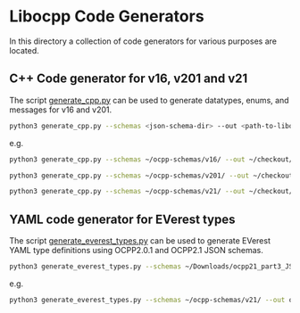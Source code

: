 # Libocpp Code Generators
In this directory a collection of code generators for various purposes are located.

## C++ Code generator for v16, v201 and v21
The script [generate_cpp.py](common/generate_cpp.py) can be used to generate datatypes, enums, and messages for v16 and v201.

```bash
python3 generate_cpp.py --schemas <json-schema-dir> --out <path-to-libocpp> --version <ocpp-version> 
```

e.g.

```bash
python3 generate_cpp.py --schemas ~/ocpp-schemas/v16/ --out ~/checkout/everest-workspace/libocpp --version v16 
```

```bash
python3 generate_cpp.py --schemas ~/ocpp-schemas/v201/ --out ~/checkout/everest-workspace/libocpp --version v201 
```

```bash
python3 generate_cpp.py --schemas ~/ocpp-schemas/v21/ --out ~/checkout/everest-workspace/libocpp --version v21 
```

## YAML code generator for EVerest types

The script [generate_everest_types.py](common/generate_cpp.py) can be used to generate EVerest YAML type definitions using OCPP2.0.1 and OCPP2.1 JSON schemas.

```bash
python3 generate_everest_types.py --schemas ~/Downloads/ocpp21_part3_JSON/ocpp21_part3_JSON/ --out <outfile> --types <comma-seperated-list-of-ocpp-types>
```

e.g.

```bash
python3 generate_everest_types.py --schemas ~/ocpp-schemas/v21/ --out ocpp.yaml --types ChargingNeedsType,ChargingScheduleType
```
